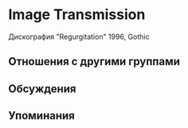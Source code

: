 # Image Transmission

Дискография
"Regurgitation" 1996, Gothic

## Отношения с другими группами


## Обсуждения


## Упоминания

